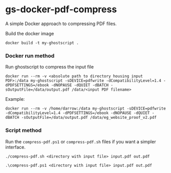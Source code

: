 # gs-docker-pdf-compress

A simple Docker approach to compressing PDF files.


Build the docker image 

`docker build -t my-ghostscript .`


### Docker run method

Run ghostscript to compress the input file

`docker run --rm -v <absolute path to directory housing input PDF>:/data my-ghostscript -sDEVICE=pdfwrite -dCompatibilityLevel=1.4 -dPDFSETTINGS=/ebook -dNOPAUSE -dQUIET -dBATCH -sOutputFile=/data/output.pdf /data/<input PDF filename>`

Example:

`docker run --rm -v /home/darrow:/data my-ghostscript -sDEVICE=pdfwrite -dCompatibilityLevel=1.4 -dPDFSETTINGS=/ebook -dNOPAUSE -dQUIET -dBATCH -sOutputFile=/data/output.pdf /data/eg_website_proof_v2.pdf`

### Script method

Run the `compress-pdf.ps1` or `compress-pdf.sh` files if you want a simpler interface.

`./compress-pdf.sh <directory with input file> input.pdf out.pdf`

`.\compress-pdf.ps1 <directory with input file> input.pdf out.pdf`
